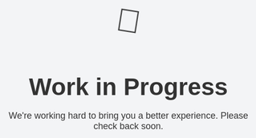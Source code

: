 <html lang="en">
<head>
    <meta charset="UTF-8">
    <meta name="viewport" content="width=device-width, initial-scale=1.0">
    <title>Work in Progress</title>
    <style>
        body, html {
            height: 100%;
            margin: 0;
            display: flex;
            justify-content: center;
            align-items: center;
            background-color: #f3f4f6;
            font-family: Arial, sans-serif;
            color: #333;
        }
        .container {
            text-align: center;
        }
        .container h1 {
            font-size: 48px;
            margin-bottom: 20px;
        }
        .container p {
            font-size: 18px;
            margin-bottom: 40px;
        }
        .container .icon {
            font-size: 64px;
            animation: spin 2s linear infinite;
        }
        @keyframes spin {
            0% { transform: rotate(0deg); }
            100% { transform: rotate(360deg); }
        }
    </style>
</head>
<body>
    <div class="container">
        <div class="icon">🚧</div>
        <h1>Work in Progress</h1>
        <p>We're working hard to bring you a better experience. Please check back soon.</p>
    </div>
</body>

